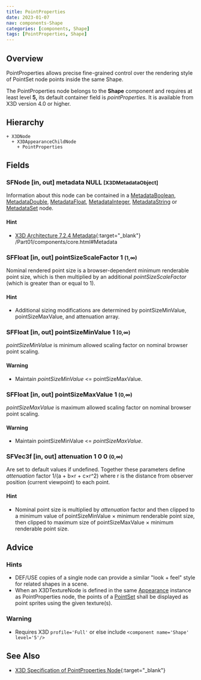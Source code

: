```yaml
---
title: PointProperties
date: 2023-01-07
nav: components-Shape
categories: [components, Shape]
tags: [PointProperties, Shape]
---
```

<style>
.post h3 {
  word-spacing: 0.2em;
}
</style>

## Overview

PointProperties allows precise fine-grained control over the rendering style of PointSet node points inside the same Shape.

The PointProperties node belongs to the **Shape** component and requires at least level **5,** its default container field is *pointProperties.* It is available from X3D version 4.0 or higher.

## Hierarchy

```
+ X3DNode
  + X3DAppearanceChildNode
    + PointProperties
```

## Fields

### SFNode [in, out] **metadata** NULL <small>[X3DMetadataObject]</small>

Information about this node can be contained in a [MetadataBoolean](/x_ite/components/core/metadataboolean/), [MetadataDouble](/x_ite/components/core/metadatadouble/), [MetadataFloat](/x_ite/components/core/metadatafloat/), [MetadataInteger](/x_ite/components/core/metadatainteger/), [MetadataString](/x_ite/components/core/metadatastring/) or [MetadataSet](/x_ite/components/core/metadataset/) node.

#### Hint

- [X3D Architecture 7.2.4 Metadata](https://www.web3d.org/specifications/X3Dv4/ISO-IEC19775-1v4-IS){:target="_blank"} /Part01/components/core.html#Metadata

### SFFloat [in, out] **pointSizeScaleFactor** 1 <small>(1,∞)</small>

Nominal rendered point size is a browser-dependent minimum renderable point size, which is then multiplied by an additional *pointSizeScaleFactor* (which is greater than or equal to 1).

#### Hint

- Additional sizing modifications are determined by pointSizeMinValue, pointSizeMaxValue, and attenuation array.

### SFFloat [in, out] **pointSizeMinValue** 1 <small>[0,∞)</small>

*pointSizeMinValue* is minimum allowed scaling factor on nominal browser point scaling.

#### Warning

- Maintain *pointSizeMinValue* \<= pointSizeMaxValue.

### SFFloat [in, out] **pointSizeMaxValue** 1 <small>(0,∞)</small>

*pointSizeMaxValue* is maximum allowed scaling factor on nominal browser point scaling.

#### Warning

- Maintain pointSizeMinValue \<= *pointSizeMaxValue*.

### SFVec3f [in, out] **attenuation** 1 0 0 <small>(0,∞)</small>

Are set to default values if undefined. Together these parameters define *attenuation* factor 1/(a + b×r + c×r^2) where r is the distance from observer position (current viewpoint) to each point.

#### Hint

- Nominal point size is multiplied by *attenuation* factor and then clipped to a minimum value of pointSizeMinValue × minimum renderable point size, then clipped to maximum size of pointSizeMaxValue × minimum renderable point size.

## Advice

### Hints

- DEF/USE copies of a single node can provide a similar "look + feel" style for related shapes in a scene.
- When an X3DTextureNode is defined in the same [Appearance](/x_ite/components/shape/appearance/) instance as PointProperties node, the points of a [PointSet](/x_ite/components/rendering/pointset/) shall be displayed as point sprites using the given texture(s).

### Warning

- Requires X3D `profile='Full'` or else include `<component name='Shape' level='5'/>`

## See Also

- [X3D Specification of PointProperties Node](https://www.web3d.org/documents/specifications/19775-1/V4.0/Part01/components/shape.html#LineProperties){:target="_blank"}
